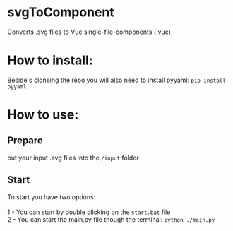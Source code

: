 # svgToComponent
Converts .svg files to Vue single-file-components (.vue)

# How to install:
Beside's cloneing the repo you will also need to install pyyaml:
    `pip install pyyaml`
# How to use:
## Prepare
put your input .svg files into the
    `/input`
folder
<br>
## Start
To start you have two options:
<br>
<br>
    1 - You can start by double clicking on the 
    `start.bat` file
<br>
    2 - You can start the main.py file though the terminal:
    `python ./main.py`


